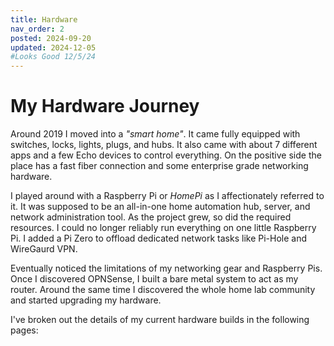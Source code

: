 ```yaml
---
title: Hardware
nav_order: 2
posted: 2024-09-20
updated: 2024-12-05
#Looks Good 12/5/24
---
```


# My Hardware Journey

Around 2019 I moved into a *"smart home"*. It came fully equipped with switches, locks, lights, plugs, and hubs. It also came with about 7 different apps and a few Echo devices to control everything. On the positive side the place has a fast fiber connection and some enterprise grade networking hardware.

I played around with a Raspberry Pi or *HomePi* as I affectionately referred to it. It was supposed to be an all-in-one home automation hub, server, and network administration tool. As the project grew, so did the required resources. I could no longer reliably run everything on one little Raspberry Pi. I added a Pi Zero to offload dedicated network tasks like Pi-Hole and WireGaurd VPN.

Eventually noticed the limitations of my networking gear and Raspberry Pis. Once I discovered OPNSense, I built a bare metal system to act as my router. Around the same time I discovered the whole home lab community and started upgrading my hardware.

I've broken out the details of my current hardware builds in the following pages:
